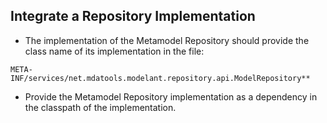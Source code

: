 Integrate a Repository Implementation
-------------------------------------

* The implementation of the Metamodel Repository should provide the class name of its implementation in the file:

```
META-INF/services/net.mdatools.modelant.repository.api.ModelRepository**
```
* Provide the Metamodel Repository implementation as a dependency in the classpath of the implementation.
